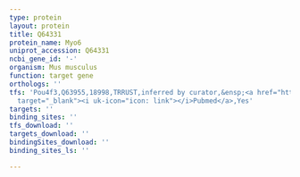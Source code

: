 ```yaml
---
type: protein
layout: protein
title: Q64331
protein_name: Myo6
uniprot_accession: Q64331
ncbi_gene_id: '-'
organism: Mus musculus
function: target gene
orthologs: ''
tfs: 'Pou4f3,Q63955,18998,TRRUST,inferred by curator,&ensp;<a href="https://www.ncbi.nlm.nih.gov/pubmed/?term=24535414%5Buid%5D+OR+29087512%5Buid%5D"
  target="_blank"><i uk-icon="icon: link"></i>Pubmed</a>,Yes'
targets: ''
binding_sites: ''
tfs_download: ''
targets_download: ''
bindingSites_download: ''
binding_sites_ls: ''

---
```

